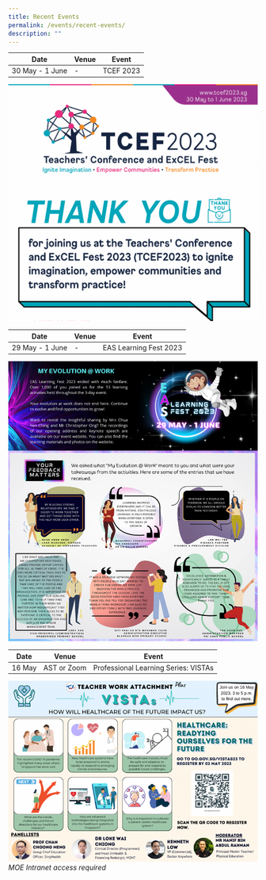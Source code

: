 ```yaml
---
title: Recent Events
permalink: /events/recent-events/
description: ""
---
```

<p id="easlf23"></p>

| Date | Venue | Event|
| -------- | -------- | -------- |
| 30 May - 1 June  | - | TCEF 2023|

<a href="https://www.tcef2023.sg"><img src="/images/Events/tcef2023-thkyou-1.png" style="width:1000px"></a>

<p></p>

<p id="easlf23"></p>

| Date | Venue | Event|
| -------- | -------- | -------- |
| 29 May - 1 June  | - | EAS Learning Fest 2023|

<a href="https://intranet.moe.gov.sg/academy/Pages/professional-development/eas/eas-learning-fest.aspx"><img src="/images/Events/easlf2023_postevent.png" style="width:1000px"></a>

<p></p>
<p id="vistas"></p>

| Date | Venue | Event|
| -------- | -------- | -------- |
| 16 May  | AST or Zoom   | Professional Learning Series: VISTAs|


<a href="https://intranet.moe.gov.sg/academy/TWA/Pages/VISTAs.aspx"><img src="/images/Events/vista-16may23.png" style="width:1000px"></a>
*MOE Intranet access required*
<p></p>